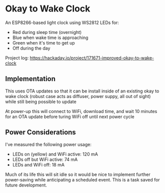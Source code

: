 # Okay to Wake Clock

An ESP8266-based light clock using WS2812 LEDs for:

* Red during sleep time (overnight)
* Blue when wake time is approaching
* Green when it's time to get up
* Off during the day

Project log: https://hackaday.io/project/171671-improved-okay-to-wake-clock

## Implementation

This uses OTA updates so that it can be install inside of an existing okay to wake clock (robust case acts as diffuser, power suppy, all out of sight)
while still being possible to update

At power-up this will connect to WiFi, download time, and wait 10 minutes for an OTA update before turing WiFi off until next power cycle

## Power Considerations

I've measured the following power usage:

* LEDs on (yellow) and WiFi active: 120 mA
* LEDs off but WiFi active: 74 mA
* LEDs and WiFi off: 18 mA

Much of its life this will sit idle so it would be nice to implement further power-saving while anticipating a scheduled event. This is a task saved for future development.
